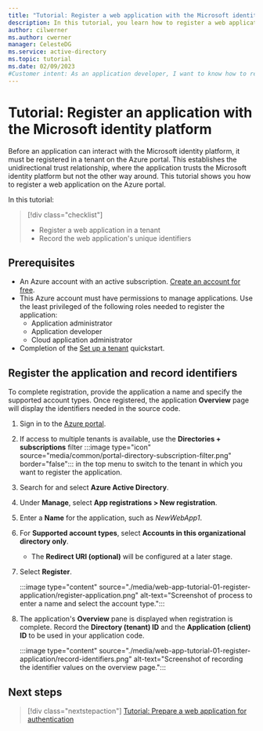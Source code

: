 ```yaml
---
title: "Tutorial: Register a web application with the Microsoft identity platform"
description: In this tutorial, you learn how to register a web application with the Microsoft identity platform.
author: cilwerner
ms.author: cwerner
manager: CelesteDG
ms.service: active-directory
ms.topic: tutorial
ms.date: 02/09/2023
#Customer intent: As an application developer, I want to know how to register my application with the Microsoft identity platform so that the security token service can issue access tokens to client applications that request them.
---
```


# Tutorial: Register an application with the Microsoft identity platform

Before an application can interact with the Microsoft identity platform, it must be registered in a tenant on the Azure portal. This establishes the unidirectional trust relationship, where the application trusts the Microsoft identity platform but not the other way around. This tutorial shows you how to register a web application on the Azure portal.

In this tutorial:

> [!div class="checklist"]
> * Register a web application in a tenant
> * Record the web application's unique identifiers

## Prerequisites

* An Azure account with an active subscription. [Create an account for free](https://azure.microsoft.com/free/).
* This Azure account must have permissions to manage applications. Use the least privileged of the following roles needed to register the application:
  * Application administrator
  * Application developer
  * Cloud application administrator
* Completion of the [Set up a tenant](quickstart-create-new-tenant.md) quickstart.

## Register the application and record identifiers

To complete registration, provide the application a name and specify the supported account types. Once registered, the application **Overview** page will display the identifiers needed in the source code.

1. Sign in to the [Azure portal](https://portal.azure.com/).
1. If access to multiple tenants is available, use the **Directories + subscriptions** filter :::image type="icon" source="media/common/portal-directory-subscription-filter.png" border="false"::: in the top menu to switch to the tenant in which you want to register the application.
1. Search for and select **Azure Active Directory**.
1. Under **Manage**, select **App registrations > New registration**.
1. Enter a **Name** for the application, such as *NewWebApp1*.
1. For **Supported account types**, select **Accounts in this organizational directory only**. 
    - The **Redirect URI (optional)** will be configured at a later stage.
1. Select **Register**.

    :::image type="content" source="./media/web-app-tutorial-01-register-application/register-application.png" alt-text="Screenshot of process to enter a name and select the account type.":::

1. The application's **Overview** pane is displayed when registration is complete. Record the **Directory (tenant) ID** and the **Application (client) ID** to be used in your application code.

    :::image type="content" source="./media/web-app-tutorial-01-register-application/record-identifiers.png" alt-text="Screenshot of recording the identifier values on the overview page.":::

## Next steps

> [!div class="nextstepaction"]
> [Tutorial: Prepare a web application for authentication](web-app-tutorial-02-prepare-application.md)